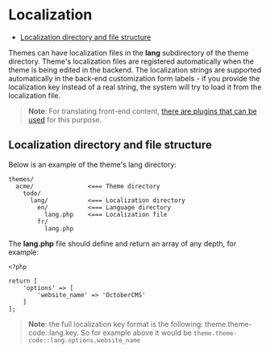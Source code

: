 # Localization

- [Localization directory and file structure](#file-structure)

Themes can have localization files in the **lang** subdirectory of the theme directory. Theme's localization files are
 registered automatically when the theme is being edited in the backend. The localization strings are supported
  automatically in the back-end
  customization form labels - if you provide the localization key instead of a real string, the system will try to
   load it from the localization file.
   
> **Note**: For translating front-end content, [there are plugins that can be used](http://octobercms.com/plugin/rainlab-translate) for this purpose.

<a name="file-structure"></a>
## Localization directory and file structure

Below is an example of the theme's lang directory:

    themes/
      acme/               <=== Theme directory
        todo/             
          lang/           <=== Localization directory
            en/           <=== Language directory
              lang.php    <=== Localization file
            fr/
              lang.php


The **lang.php** file should define and return an array of any depth, for example:

    <?php

    return [
        'options' => [
            'website_name' => 'OctoberCMS'
        ]
    ];

> **Note**: the full localization key format is the following: theme.theme-code::lang.key. So for example above it
> would be `theme.theme-code::lang.options.website_name`